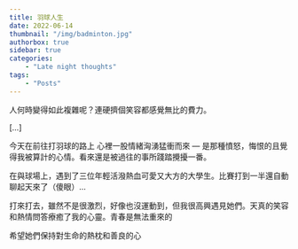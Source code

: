 ```yaml
---
title: 羽球人生
date: 2022-06-14
thumbnail: "/img/badminton.jpg"
authorbox: true
sidebar: true
categories:
    - "Late night thoughts"
tags:
    - "Posts"
---
```


人何時變得如此複雜呢？連硬擠個笑容都感覺無比的費力。

[…]

今天在前往打羽球的路上 心裡一股情緒洶湧猛衝而來 — 是那種憤怒，悔恨的且覺得我被算計的心情。看來還是被過往的事所踐踏攪擾一番。

在與球場上，遇到了三位年輕活潑熱血可愛又大方的大學生。比賽打到一半還自動聊起天來了（傻眼）...

打來打去，雖然不是很激烈，好像也沒運動到，但我很高興遇見她們。天真的笑容和熱情問答療癒了我的心靈。青春是無法重來的

希望她們保持對生命的熱枕和善良的心